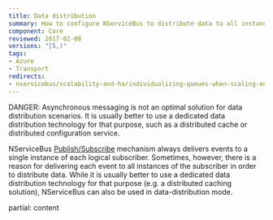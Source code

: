 ```yaml
---
title: Data distribution
summary: How to configure NServiceBus to distribute data to all instances of a given endpoint
component: Core
reviewed: 2017-02-08
versions: "[5,)"
tags:
- Azure
- Transport
redirects:
- nservicebus/scalability-and-ha/individualizing-queues-when-scaling-out
---
```


DANGER: Asynchronous messaging is not an optimal solution for data distribution scenarios. It is usually better to use a dedicated data distribution technology for that purpose, such as a distributed cache or distributed configuration service.

NServiceBus [Publish/Subscribe](/nservicebus/messaging/publish-subscribe) mechanism always delivers events to a single instance of each logical subscriber. Sometimes, however, there is a reason for delivering each event to all instances of the subscriber in order to distribute data. While it is usually better to use a dedicated data distribution technology for that purpose (e.g. a distributed caching solution), NServiceBus can also be used in data-distribution mode.

partial: content 
